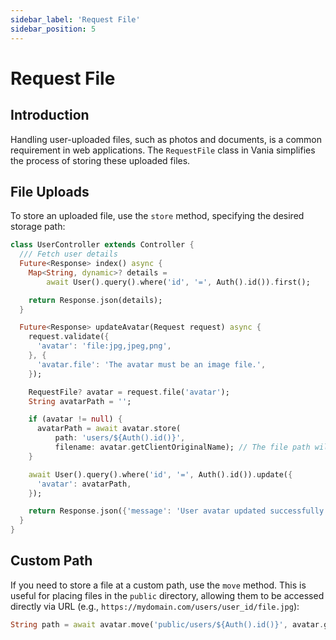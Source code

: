 ```yaml
---
sidebar_label: 'Request File'
sidebar_position: 5
---
```


# Request File

## Introduction

Handling user-uploaded files, such as photos and documents, is a common requirement in web applications. The `RequestFile` class in Vania simplifies the process of storing these uploaded files.

## File Uploads

To store an uploaded file, use the `store` method, specifying the desired storage path:

```dart
class UserController extends Controller {
  /// Fetch user details
  Future<Response> index() async {
    Map<String, dynamic>? details =
        await User().query().where('id', '=', Auth().id()).first();

    return Response.json(details);
  }

  Future<Response> updateAvatar(Request request) async {
    request.validate({
      'avatar': 'file:jpg,jpeg,png',
    }, {
      'avatar.file': 'The avatar must be an image file.',
    });

    RequestFile? avatar = request.file('avatar');
    String avatarPath = '';

    if (avatar != null) {
      avatarPath = await avatar.store(
          path: 'users/${Auth().id()}',
          filename: avatar.getClientOriginalName); // The file path will be /storage/app/public/users/user_id/filename.jpg
    }

    await User().query().where('id', '=', Auth().id()).update({
      'avatar': avatarPath,
    });

    return Response.json({'message': 'User avatar updated successfully'});
  }
}
```

## Custom Path

If you need to store a file at a custom path, use the `move` method. This is useful for placing files in the `public` directory, allowing them to be accessed directly via URL (e.g., `https://mydomain.com/users/user_id/file.jpg`):

```dart
String path = await avatar.move('public/users/${Auth().id()}', avatar.getClientOriginalName);
```
